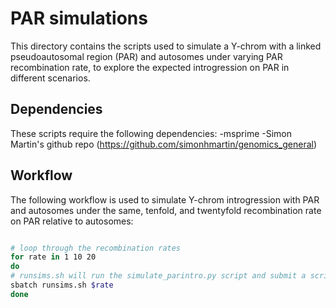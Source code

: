 # PAR simulations

This directory contains the scripts used to simulate a Y-chrom with a linked pseudoautosomal region (PAR) and autosomes under varying PAR recombination rate, to explore the expected introgression on PAR in different scenarios.

## Dependencies

These scripts require the following dependencies:
-msprime
-Simon Martin's github repo (https://github.com/simonhmartin/genomics_general)

## Workflow

The following workflow is used to simulate Y-chrom introgression with PAR and autosomes under the same, tenfold, and twentyfold recombination rate on PAR relative to autosomes:

```bash

# loop through the recombination rates
for rate in 1 10 20
do
# runsims.sh will run the simulate_parintro.py script and submit a script for estimating fd
sbatch runsims.sh $rate
done


```
